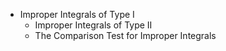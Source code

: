 * Improper Integrals of Type I
  * Improper Integrals of Type II
  * The Comparison Test for Improper Integrals
